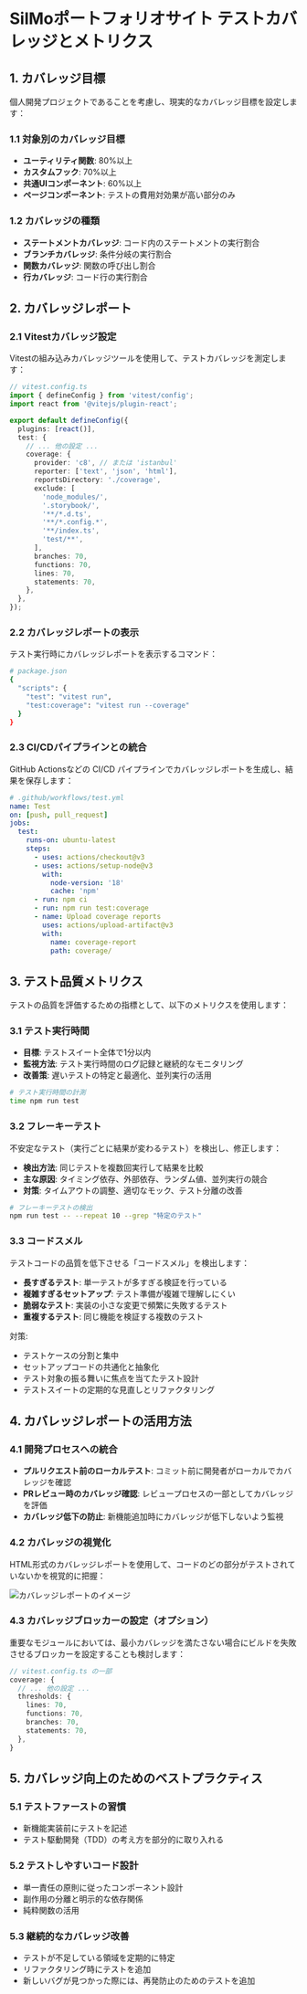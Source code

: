 # SilMoポートフォリオサイト テストカバレッジとメトリクス

## 1. カバレッジ目標

個人開発プロジェクトであることを考慮し、現実的なカバレッジ目標を設定します：

### 1.1 対象別のカバレッジ目標

- **ユーティリティ関数**: 80%以上
- **カスタムフック**: 70%以上
- **共通UIコンポーネント**: 60%以上
- **ページコンポーネント**: テストの費用対効果が高い部分のみ

### 1.2 カバレッジの種類

- **ステートメントカバレッジ**: コード内のステートメントの実行割合
- **ブランチカバレッジ**: 条件分岐の実行割合
- **関数カバレッジ**: 関数の呼び出し割合
- **行カバレッジ**: コード行の実行割合

## 2. カバレッジレポート

### 2.1 Vitestカバレッジ設定

Vitestの組み込みカバレッジツールを使用して、テストカバレッジを測定します：

```typescript
// vitest.config.ts
import { defineConfig } from 'vitest/config';
import react from '@vitejs/plugin-react';

export default defineConfig({
  plugins: [react()],
  test: {
    // ... 他の設定 ...
    coverage: {
      provider: 'c8', // または 'istanbul'
      reporter: ['text', 'json', 'html'],
      reportsDirectory: './coverage',
      exclude: [
        'node_modules/',
        '.storybook/',
        '**/*.d.ts',
        '**/*.config.*',
        '**/index.ts',
        'test/**',
      ],
      branches: 70,
      functions: 70,
      lines: 70,
      statements: 70,
    },
  },
});
```

### 2.2 カバレッジレポートの表示

テスト実行時にカバレッジレポートを表示するコマンド：

```bash
# package.json
{
  "scripts": {
    "test": "vitest run",
    "test:coverage": "vitest run --coverage"
  }
}
```

### 2.3 CI/CDパイプラインとの統合

GitHub Actionsなどの CI/CD パイプラインでカバレッジレポートを生成し、結果を保存します：

```yaml
# .github/workflows/test.yml
name: Test
on: [push, pull_request]
jobs:
  test:
    runs-on: ubuntu-latest
    steps:
      - uses: actions/checkout@v3
      - uses: actions/setup-node@v3
        with:
          node-version: '18'
          cache: 'npm'
      - run: npm ci
      - run: npm run test:coverage
      - name: Upload coverage reports
        uses: actions/upload-artifact@v3
        with:
          name: coverage-report
          path: coverage/
```

## 3. テスト品質メトリクス

テストの品質を評価するための指標として、以下のメトリクスを使用します：

### 3.1 テスト実行時間

- **目標**: テストスイート全体で1分以内
- **監視方法**: テスト実行時間のログ記録と継続的なモニタリング
- **改善策**: 遅いテストの特定と最適化、並列実行の活用

```bash
# テスト実行時間の計測
time npm run test
```

### 3.2 フレーキーテスト

不安定なテスト（実行ごとに結果が変わるテスト）を検出し、修正します：

- **検出方法**: 同じテストを複数回実行して結果を比較
- **主な原因**: タイミング依存、外部依存、ランダム値、並列実行の競合
- **対策**: タイムアウトの調整、適切なモック、テスト分離の改善

```bash
# フレーキーテストの検出
npm run test -- --repeat 10 --grep "特定のテスト"
```

### 3.3 コードスメル

テストコードの品質を低下させる「コードスメル」を検出します：

- **長すぎるテスト**: 単一テストが多すぎる検証を行っている
- **複雑すぎるセットアップ**: テスト準備が複雑で理解しにくい
- **脆弱なテスト**: 実装の小さな変更で頻繁に失敗するテスト
- **重複するテスト**: 同じ機能を検証する複数のテスト

対策:
- テストケースの分割と集中
- セットアップコードの共通化と抽象化
- テスト対象の振る舞いに焦点を当てたテスト設計
- テストスイートの定期的な見直しとリファクタリング

## 4. カバレッジレポートの活用方法

### 4.1 開発プロセスへの統合

- **プルリクエスト前のローカルテスト**: コミット前に開発者がローカルでカバレッジを確認
- **PRレビュー時のカバレッジ確認**: レビュープロセスの一部としてカバレッジを評価
- **カバレッジ低下の防止**: 新機能追加時にカバレッジが低下しないよう監視

### 4.2 カバレッジの視覚化

HTML形式のカバレッジレポートを使用して、コードのどの部分がテストされていないかを視覚的に把握：

![カバレッジレポートのイメージ](../assets/coverage-report-example.png)

### 4.3 カバレッジブロッカーの設定（オプション）

重要なモジュールにおいては、最小カバレッジを満たさない場合にビルドを失敗させるブロッカーを設定することも検討します：

```typescript
// vitest.config.ts の一部
coverage: {
  // ... 他の設定 ...
  thresholds: {
    lines: 70,
    functions: 70,
    branches: 70,
    statements: 70,
  },
}
```

## 5. カバレッジ向上のためのベストプラクティス

### 5.1 テストファーストの習慣

- 新機能実装前にテストを記述
- テスト駆動開発（TDD）の考え方を部分的に取り入れる

### 5.2 テストしやすいコード設計

- 単一責任の原則に従ったコンポーネント設計
- 副作用の分離と明示的な依存関係
- 純粋関数の活用

### 5.3 継続的なカバレッジ改善

- テストが不足している領域を定期的に特定
- リファクタリング時にテストを追加
- 新しいバグが見つかった際には、再発防止のためのテストを追加 